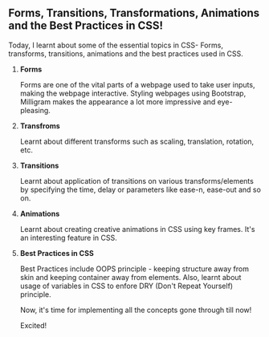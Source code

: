 ## Forms, Transitions, Transformations, Animations and the Best Practices in CSS!

<p> Today, I learnt about some of the essential topics in CSS- Forms, transforms, transitions, animations and the best practices used in CSS.</p>   
<ol>
<li> <b>Forms</b> <br>
<p> Forms are one of the vital parts of a webpage used to take user inputs, making the webpage interactive. Styling webpages using Bootstrap, Milligram makes the appearance a lot more impressive and eye-pleasing.
</p>

</li>
<li> <b>Transfroms</b> <br>
<p> Learnt about different transforms such as scaling, translation, rotation, etc.
</p>
</li>

<li> <b>Transitions</b> <br>
<p> Learnt about application of transitions on various transforms/elements by specifying the time, delay or parameters like ease-n, ease-out and so on.
</p>
</li>

<li> <b>Animations</b> <br>
<p> Learnt about creating creative animations in CSS using key frames. It's an interesting feature in CSS.
</p>
</li>

<li> <b>Best Practices in CSS</b> <br>
<p> Best Practices include OOPS principle - keeping structure away from skin and keeping container away from elements. Also, learnt about usage of variables in CSS to enfore DRY (Don't Repeat Yourself) principle.
</p>
</li>
<p>Now, it's time for implementing all the concepts gone through till now!</p>

Excited!
